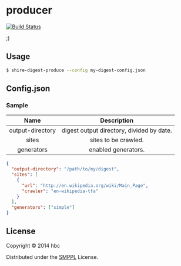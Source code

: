# producer

[![Build Status](https://travis-ci.org/shire-digest/producer.svg?branch=master)](https://travis-ci.org/shire-digest/producer)


;)

## Usage

```bash
$ shire-digest-produce --config my-digest-config.json
```

## Config.json


### Sample

| Name | Description |
|:----:|:-----------:|
| output-directory | digest output directory, divided by date. |
| sites | sites to be crawled. |
| generators | enabled generators. |

```json
{
  "output-directory": "/path/to/my/digest",
  "sites": [
    {
      "url": "http://en.wikipedia.org/wiki/Main_Page",
      "crawler": "en-wikipedia-tfa"
    }
  ],
  "generators": ["simple"]
}
```

## License

Copyright © 2014 hbc

Distributed under the [SMPPL](https://github.com/xhacker/SMPPL/blob/master/SMPPL-Freeware.md) License.
